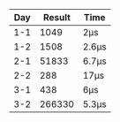 | Day | Result | Time  |
| --- | ------ | ----- |
| 1-1 | 1049   | 2µs   |
| 1-2 | 1508   | 2.6µs |
| 2-1 | 51833  | 6.7µs |
| 2-2 | 288    | 17µs  |
| 3-1 | 438    | 6µs   |
| 3-2 | 266330 | 5.3µs |